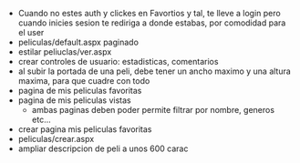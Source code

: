 - Cuando no estes auth y clickes en Favortios y tal, te lleve a login pero cuando inicies sesion te rediriga a donde estabas, por comodidad para el user
- peliculas/default.aspx paginado
- estilar peliuclas/ver.aspx
- crear controles de usuario: estadisticas, comentarios
- al subir la portada de una peli, debe tener un ancho maximo y una altura maxima, para que cuadre con todo
- pagina de mis peliculas favoritas
- pagina de mis peliculas vistas
    - ambas paginas deben poder permite filtrar por nombre, generos etc...
- crear pagina mis peliculas favoritas
- peliculas/crear.aspx
- ampliar descripcion de peli a unos 600 carac
